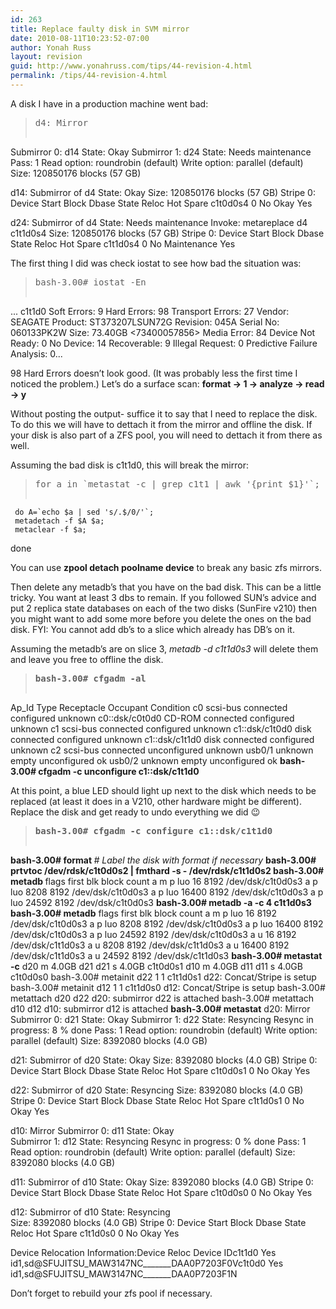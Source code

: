 ```yaml
---
id: 263
title: Replace faulty disk in SVM mirror
date: 2010-08-11T10:23:52-07:00
author: Yonah Russ
layout: revision
guid: http://www.yonahruss.com/tips/44-revision-4.html
permalink: /tips/44-revision-4.html
---
```

A disk I have in a production machine went bad:

> <pre>d4: Mirror
  Submirror 0: d14
    State: Okay
  Submirror 1: d24
    State: Needs maintenance
     Pass: 1
     Read option: roundrobin (default)
     Write option: parallel (default)
     Size: 120850176 blocks (57 GB)

d14: Submirror of d4
     State: Okay
     Size: 120850176 blocks (57 GB)
     Stripe 0:
          Device     Start Block  Dbase        State Reloc Hot Spare
          c1t0d0s4          0     No            Okay   Yes

d24: Submirror of d4
     State: Needs maintenance
     Invoke: metareplace d4 c1t1d0s4
     Size: 120850176 blocks (57 GB)
     Stripe 0:
          Device     Start Block  Dbase        State Reloc Hot Spare
          c1t1d0s4          0     No     Maintenance   Yes</pre>

The first thing I did was check iostat to see how bad the situation was:

> <pre>bash-3.00# iostat -En
...
c1t1d0           Soft Errors: 9 Hard Errors: 98 Transport Errors: 27
Vendor: SEAGATE  Product: ST373207LSUN72G  Revision: 045A Serial No: 060133PK2W
Size: 73.40GB &lt;73400057856&gt;
Media Error: 84 Device Not Ready: 0 No Device: 14 Recoverable: 9
Illegal Request: 0 Predictive Failure Analysis: 0...</pre>

98 Hard Errors doesn&#8217;t look good. (It was probably less the first time I noticed the problem.) Let&#8217;s do a surface scan: <span style="font-weight: bold;">format -> 1 -> analyze -> read -> y</span>

Without posting the output- suffice it to say that I need to replace the disk. To do this we will have to dettach it from the mirror and offline the disk. If your disk is also part of a ZFS pool, you will need to dettach it from there as well.

Assuming the bad disk is c1t1d0, this will break the mirror:

> <pre>for a in `metastat -c | grep c1t1 | awk '{print $1}'`;
     do A=`echo $a | sed 's/.$/0/'`;
     metadetach -f $A $a;
     metaclear -f $a;
done</pre>

You can use <span style="font-weight: bold;">zpool detach poolname device</span> to break any basic zfs mirrors.

Then delete any metadb&#8217;s that you have on the bad disk. This can be a little tricky. You want at least 3 dbs to remain. If you followed SUN&#8217;s advice and put 2 replica state databases on each of the two disks (SunFire v210) then you might want to add some more before you delete the ones on the bad disk. FYI: You cannot add db&#8217;s to a slice which already has DB&#8217;s on it.

Assuming the metadb&#8217;s are on slice 3, <span style="font-style: italic;">metadb -d c1t1d0s3</span> will delete them and leave you free to offline the disk.

> <pre><span style="font-weight: bold;">bash-3.00# cfgadm -al</span>
Ap_Id                          Type         Receptacle   Occupant     Condition
c0                             scsi-bus     connected    configured   unknown
c0::dsk/c0t0d0                 CD-ROM       connected    configured   unknown
c1                             scsi-bus     connected    configured   unknown
c1::dsk/c1t0d0                 disk         connected    configured   unknown
c1::dsk/c1t1d0                 disk         connected    configured   unknown
c2                             scsi-bus     connected    unconfigured unknown
usb0/1                         unknown      empty        unconfigured ok
usb0/2                         unknown      empty        unconfigured ok
<span style="font-weight: bold;">bash-3.00# cfgadm -c unconfigure c1::dsk/c1t1d0</span></pre>

At this point, a blue LED should light up next to the disk which needs to be replaced (at least it does in a V210, other hardware might be different). Replace the disk and get ready to undo everything we did 😉

> <pre><span style="font-weight: bold;">bash-3.00# cfgadm -c configure c1::dsk/c1t1d0</span>
<span style="font-weight: bold;">bash-3.00# format </span>
<span style="font-style: italic;"># Label the disk with format if necessary</span>
<span style="font-weight: bold;">bash-3.00# prtvtoc /dev/rdsk/c1t0d0s2 | fmthard -s - /dev/rdsk/c1t1d0s2
bash-3.00# metadb </span>
      flags           first blk       block count
   a m  p  luo        16              8192            /dev/dsk/c1t0d0s3
   a    p  luo        8208            8192            /dev/dsk/c1t0d0s3
   a    p  luo        16400           8192            /dev/dsk/c1t0d0s3
   a    p  luo        24592           8192            /dev/dsk/c1t0d0s3
<span style="font-weight: bold;">bash-3.00# metadb -a -c 4 c1t1d0s3
bash-3.00# metadb</span>
      flags           first blk       block count
   a m  p  luo        16              8192            /dev/dsk/c1t0d0s3
   a    p  luo        8208            8192            /dev/dsk/c1t0d0s3
   a    p  luo        16400           8192            /dev/dsk/c1t0d0s3
   a    p  luo        24592           8192            /dev/dsk/c1t0d0s3
   a        u         16              8192            /dev/dsk/c1t1d0s3
   a        u         8208            8192            /dev/dsk/c1t1d0s3
   a        u         16400           8192            /dev/dsk/c1t1d0s3
   a        u         24592           8192            /dev/dsk/c1t1d0s3
<span style="font-weight: bold;">bash-3.00# metastat -c</span>
d20              m  4.0GB d21  d21
          s  4.0GB c1t0d0s1
d10              m  4.0GB d11  d11
          s  4.0GB c1t0d0s0
bash-3.00# metainit d22 1 1 c1t1d0s1
d22: Concat/Stripe is setup
bash-3.00# metainit d12 1 1 c1t1d0s0
d12: Concat/Stripe is setup
bash-3.00# metattach d20 d22
d20: submirror d22 is attached
bash-3.00# metattach d10 d12
d10: submirror d12 is attached
<span style="font-weight: bold;">bash-3.00# metastat</span>
d20: Mirror         
   Submirror 0: d21
    State: Okay
   Submirror 1: d22
    State: Resyncing
  Resync in progress: 8 % done
  Pass: 1
  Read option: roundrobin (default)
  Write option: parallel (default)
  Size: 8392080 blocks (4.0 GB)

d21: 
Submirror of d20
  State: Okay
  Size: 8392080 blocks (4.0 GB)
  Stripe 0:
      Device     Start Block  Dbase        State Reloc Hot Spare
      c1t0d0s1          0     No            Okay   Yes

d22: Submirror of d20
  State: Resyncing
  Size: 8392080 blocks (4.0 GB)
  Stripe 0:
      Device     Start Block  Dbase        State Reloc Hot Spare
      c1t1d0s1          0     No            Okay   Yes

d10: Mirror
  Submirror 0: d11
    State: Okay       
  Submirror 1: d12
    State: Resyncing
  Resync in progress: 0 % done
  Pass: 1
  Read option: roundrobin (default)
  Write option: parallel (default)
  Size: 8392080 blocks (4.0 GB)

d11: Submirror of d10
  State: Okay
  Size: 8392080 blocks (4.0 GB)
  Stripe 0:
      Device     Start Block  Dbase        State Reloc Hot Spare
      c1t0d0s0          0     No            Okay   Yes

d12: Submirror of d10
  State: Resyncing  
  Size: 8392080 blocks (4.0 GB)
  Stripe 0:
      Device     Start Block  Dbase        State Reloc Hot Spare
      c1t1d0s0          0     No            Okay   Yes

Device Relocation Information:Device   Reloc  Device IDc1t1d0   Yes    id1,sd@SFUJITSU_MAW3147NC_______DAA0P7203F0Vc1t0d0   Yes    id1,sd@SFUJITSU_MAW3147NC_______DAA0P7203F1N</pre>

Don&#8217;t forget to rebuild your zfs pool if necessary.